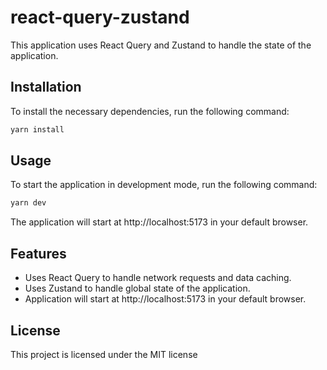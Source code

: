 # react-query-zustand

This application uses React Query and Zustand to handle the state of the application.

## Installation

To install the necessary dependencies, run the following command:

```bash
yarn install
```

## Usage

To start the application in development mode, run the following command:

```bash
yarn dev
```

The application will start at http://localhost:5173 in your default browser.

## Features

- Uses React Query to handle network requests and data caching.
- Uses Zustand to handle global state of the application.
- Application will start at http://localhost:5173 in your default browser.

## License

This project is licensed under the MIT license
